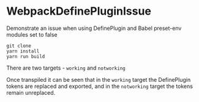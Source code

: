 # WebpackDefinePluginIssue
Demonstrate an issue when using DefinePlugin and Babel preset-env modules set to false

```
git clone
yarn install
yarn run build
```

There are two targets - `working` and `notworking`

Once transpiled it can be seen that in the `working` target the DefinePlugin tokens are replaced and exported,
and in the `notworking` target the tokens remain unreplaced.
